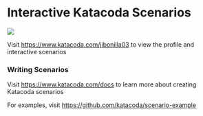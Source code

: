 # Interactive Katacoda Scenarios

[![](http://shields.katacoda.com/katacoda/jibonilla03/count.svg)](https://www.katacoda.com/jibonilla03 "Get your profile on Katacoda.com")

Visit https://www.katacoda.com/jibonilla03 to view the profile and interactive scenarios

### Writing Scenarios
Visit https://www.katacoda.com/docs to learn more about creating Katacoda scenarios

For examples, visit https://github.com/katacoda/scenario-example
